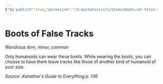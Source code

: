 ```yaml
---
{"dg-publish":true,"permalink":"/3-mechanics/cli/items/boots-of-false-tracks-xge/","tags":["ttrpg-cli/compendium/src/5e/xge","ttrpg-cli/item/rarity/common","ttrpg-cli/item/tier/minor"],"noteIcon":""}
---
```


# Boots of False Tracks
*Wondrous item, minor, common*  



Only humanoids can wear these boots. While wearing the boots, you can choose to have them leave tracks like those of another kind of humanoid of your size.

*Source: Xanathar's Guide to Everything p. 136*